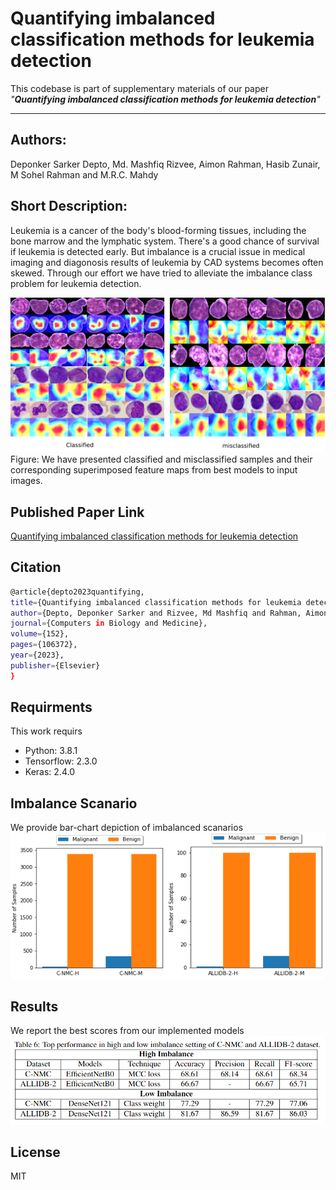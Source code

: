 # Quantifying imbalanced classification methods for leukemia detection 

This codebase is part of supplementary materials of our paper *"__Quantifying imbalanced classification methods for leukemia detection__"*
***
## Authors: 
Deponker Sarker Depto, Md. Mashfiq Rizvee, Aimon Rahman, Hasib Zunair, M Sohel Rahman and M.R.C. Mahdy

## Short Description: 
Leukemia is a cancer of the body's blood-forming tissues, including the bone marrow and the lymphatic system. There's a good chance of survival if leukemia is detected early. But imbalance is a crucial issue in medical imaging and diagonosis results of leukemia by CAD systems becomes often skewed. Through our effort we have tried to alleviate the imbalance class problem for leukemia detection.

<img src="media/New Project.png" width="">
Figure: We have presented classified and misclassified samples and their corresponding superimposed feature maps from best models to input images.

## Published Paper Link
[Quantifying imbalanced classification methods for leukemia detection](https://www.sciencedirect.com/science/article/abs/pii/S0010482522010800)

## Citation
  ```sh
 @article{depto2023quantifying,
  title={Quantifying imbalanced classification methods for leukemia detection},
  author={Depto, Deponker Sarker and Rizvee, Md Mashfiq and Rahman, Aimon and Zunair, Hasib and Rahman, M Sohel and Mahdy, MRC},
  journal={Computers in Biology and Medicine},
  volume={152},
  pages={106372},
  year={2023},
  publisher={Elsevier}
}
  ```

## Requirments
This work requirs
- Python:     3.8.1
- Tensorflow: 2.3.0
- Keras:      2.4.0

## Imbalance Scanario
We provide bar-chart depiction of imbalanced scanarios
![Imbalance scanario](media/bar-char-imbl.png)


## Results
We report the best scores from our implemented models
![Results of best models](media/results.png)

## License
MIT
